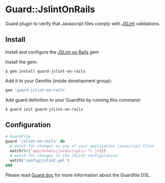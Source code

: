 Guard::JslintOnRails 
=============

Guard plugin to verify that Javascript files comply with [JSLint](http://www.jslint.com/) validations.


Install
-------

Install and configure the [JSLint on Rails](https://github.com/psionides/jslint_on_rails) gem

Install the gem:

    $ gem install guard-jslint-on-rails

Add it to your Gemfile (inside development group):

``` ruby
gem 'guard-jslint-on-rails'
```

Add guard definition to your Guardfile by running this command:

    $ guard init guard-jslint-on-rails

Configuration
-------------

``` ruby
# Guardfile
guard 'jslint-on-rails' do
  # watch for changes on any of your application javascript files
  watch(%r{^app/assets/javascripts/.*\.js$})
  # watch for changes to the JSLint configuration
  watch('config/jslint.yml')
end
```

Please read [Guard doc](https://github.com/guard/guard#readme) for more information about the Guardfile DSL.
